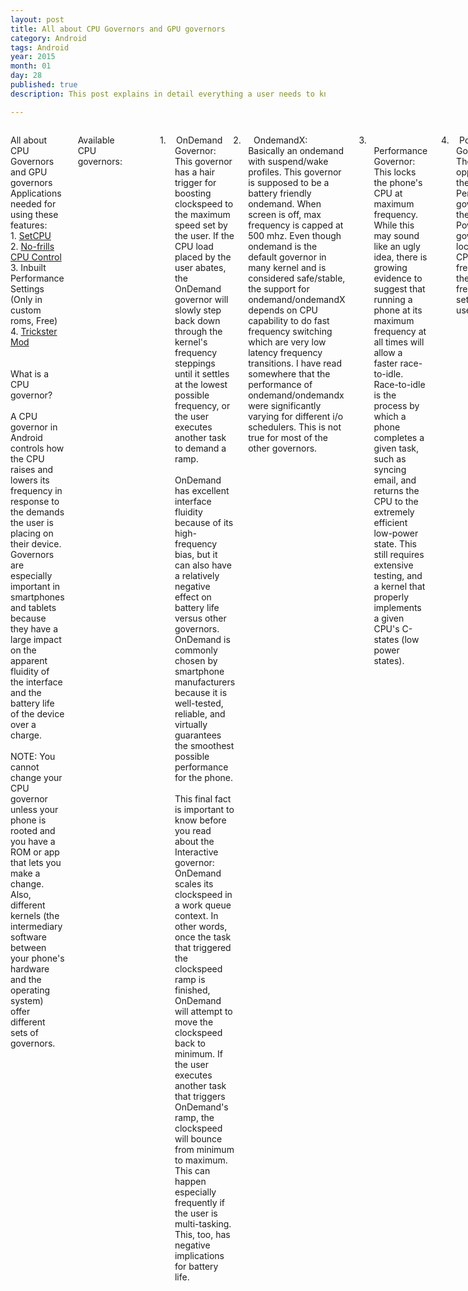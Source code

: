 ```yaml
---
layout: post
title: All about CPU Governors and GPU governors
category: Android
tags: Android 
year: 2015
month: 01
day: 28
published: true
description: This post explains in detail everything a user needs to know about CPU and GPU governors and their various types.

---
```


<div class="row">	
	<div class="span9 columns">
		<p class="MsoNormal">All about CPU Governors and GPU governors
<br>
Applications needed for using these features: <br>
1. <a href="https://play.google.com/store/apps/details?id=com.mhuang.overclocking&hl=en" target="_blank">SetCPU</a><br>
2. <a href="https://play.google.com/store/apps/details?id=it.sineo.android.noFrillsCPU&hl=en" target="_blank">No-frills CPU Control</a><br>
3. Inbuilt Performance Settings (Only in custom roms, Free)<br>
4. <a href="https://play.google.com/store/apps/details?id=com.bigeyes0x0.trickstermod&hl=en" target="_blank">Trickster Mod</a> <br>

<br>
<br>
What is a CPU governor?<br>
<br>
A CPU governor in Android controls how the CPU raises and lowers its frequency in response to the demands the user is placing on their device. Governors are especially important in smartphones and tablets because they have a large impact on the apparent fluidity of the interface and the battery life of the device over a charge. <br>
<br>
NOTE: You cannot change your CPU governor unless your phone is rooted and you have a ROM or app that lets you make a change. Also, different kernels (the intermediary software between your phone's hardware and the operating system) offer different sets of governors. <br>
<br>

Available CPU governors:<br style="">
<!--[if !supportLineBreakNewLine]--><br style="">
<!--[endif]--><o:p></o:p></p>
<p class="MsoListParagraphCxSpFirst"
 style="text-indent: -0.25in;"><!--[if !supportLists]--><span
 style=""><span style="">1.<span
 style="font-family: &quot;Times New Roman&quot;; font-style: normal; font-variant: normal; font-weight: normal; font-size: 7pt; line-height: normal; font-size-adjust: none; font-stretch: normal;">&nbsp;&nbsp;&nbsp;&nbsp;&nbsp;&nbsp;
</span></span></span><!--[endif]-->OnDemand
Governor:<br>
This governor has a hair trigger for boosting clockspeed to the maximum
speed
set by the user. If the CPU load placed by the user abates, the
OnDemand
governor will slowly step back down through the kernel's frequency
steppings
until it settles at the lowest possible frequency, or the user executes
another
task to demand a ramp.<br>
<br>
OnDemand has excellent interface fluidity because of its high-frequency
bias,
but it can also have a relatively negative effect on battery life
versus other
governors. OnDemand is commonly chosen by smartphone manufacturers
because it
is well-tested, reliable, and virtually guarantees the smoothest
possible
performance for the phone.<br>
<br>
This final fact is important to know before you read about the
Interactive
governor: OnDemand scales its clockspeed in a work queue context. In
other
words, once the task that triggered the clockspeed ramp is finished,
OnDemand
will attempt to move the clockspeed back to minimum. If the user
executes
another task that triggers OnDemand's ramp, the clockspeed will bounce
from
minimum to maximum. This can happen especially frequently if the user
is
multi-tasking. This, too, has negative implications for battery life.<br
 style="">
<!--[if !supportLineBreakNewLine]--><br style="">
<!--[endif]--><o:p></o:p></p>
<p class="MsoListParagraphCxSpMiddle"
 style="text-indent: -0.25in;"><!--[if !supportLists]--><span
 style=""><span style="">2.<span
 style="font-family: &quot;Times New Roman&quot;; font-style: normal; font-variant: normal; font-weight: normal; font-size: 7pt; line-height: normal; font-size-adjust: none; font-stretch: normal;">&nbsp;&nbsp;&nbsp;&nbsp;&nbsp;&nbsp;
</span></span></span><!--[endif]--><span
 style="">&nbsp;</span>OndemandX:<br>
Basically an ondemand with suspend/wake profiles. This governor is
supposed to
be a battery friendly ondemand. When screen is off, max frequency is
capped at
500 mhz. Even though ondemand is the default governor in many kernel
and is
considered safe/stable, the support for ondemand/ondemandX depends on
CPU
capability to do fast frequency switching which are very low latency
frequency
transitions. I have read somewhere that the performance of
ondemand/ondemandx
were significantly varying for different i/o schedulers. This is not
true for
most of the other governors.<o:p></o:p></p>
<p class="MsoListParagraphCxSpMiddle"><o:p>&nbsp;</o:p></p>
<p class="MsoListParagraphCxSpMiddle"
 style="text-indent: -0.25in;"><!--[if !supportLists]--><span
 style=""><span style="">3.<span
 style="font-family: &quot;Times New Roman&quot;; font-style: normal; font-variant: normal; font-weight: normal; font-size: 7pt; line-height: normal; font-size-adjust: none; font-stretch: normal;">&nbsp;&nbsp;&nbsp;&nbsp;&nbsp;&nbsp;
</span></span></span><!--[endif]-->Performance
Governor:<br>
This locks the phone's CPU at maximum frequency. While this may sound
like an
ugly idea, there is growing evidence to suggest that running a phone at
its
maximum frequency at all times will allow a faster race-to-idle.
Race-to-idle
is the process by which a phone completes a given task, such as syncing
email,
and returns the CPU to the extremely efficient low-power state. This
still
requires extensive testing, and a kernel that properly implements a
given CPU's
C-states (low power states).<o:p></o:p></p>
<p class="MsoListParagraphCxSpMiddle"><o:p>&nbsp;</o:p></p>
<p class="MsoListParagraphCxSpMiddle"
 style="text-indent: -0.25in;"><!--[if !supportLists]--><span
 style=""><span style="">4.<span
 style="font-family: &quot;Times New Roman&quot;; font-style: normal; font-variant: normal; font-weight: normal; font-size: 7pt; line-height: normal; font-size-adjust: none; font-stretch: normal;">&nbsp;&nbsp;&nbsp;&nbsp;&nbsp;&nbsp;
</span></span></span><!--[endif]-->Powersave
Governor:<br>
The opposite of the Performance governor, the Powersave governor locks
the CPU
frequency at the lowest frequency set by the user.<br style="">
<!--[if !supportLineBreakNewLine]--><br style="">
<!--[endif]--><o:p></o:p></p>
<p class="MsoListParagraphCxSpMiddle"><o:p>&nbsp;</o:p></p>
<p class="MsoListParagraphCxSpMiddle"
 style="text-indent: -0.25in;"><!--[if !supportLists]--><span
 style=""><span style="">5.<span
 style="font-family: &quot;Times New Roman&quot;; font-style: normal; font-variant: normal; font-weight: normal; font-size: 7pt; line-height: normal; font-size-adjust: none; font-stretch: normal;">&nbsp;&nbsp;&nbsp;&nbsp;&nbsp;&nbsp;
</span></span></span><!--[endif]-->Conservative
Governor:<br>
This biases the phone to prefer the lowest possible clockspeed as often
as
possible. In other words, a larger and more persistent load must be
placed on
the CPU before the conservative governor will be prompted to raise the
CPU
clockspeed. Depending on how the developer has implemented this
governor, and
the minimum clockspeed chosen by the user, the conservative governor
can
introduce choppy performance. On the other hand, it can be good for
battery
life.<br>
<br>
The Conservative Governor is also frequently described as a "slow
OnDemand," if that helps to give you a more complete picture of its
functionality.<br>
<br style="">
<!--[if !supportLineBreakNewLine]--><br style="">
<!--[endif]--><o:p></o:p></p>
<p class="MsoListParagraphCxSpMiddle"
 style="text-indent: -0.25in;"><!--[if !supportLists]--><span
 style=""><span style="">6.<span
 style="font-family: &quot;Times New Roman&quot;; font-style: normal; font-variant: normal; font-weight: normal; font-size: 7pt; line-height: normal; font-size-adjust: none; font-stretch: normal;">&nbsp;&nbsp;&nbsp;&nbsp;&nbsp;&nbsp;
</span></span></span><!--[endif]-->Userspace
Governor:<br>
This governor, exceptionally rare for the world of mobile devices,
allows any
program executed by the user to set the CPU's operating frequency. This
governor is more common amongst servers or desktop PCs where an
application
(like a power profile app) needs privileges to set the CPU clockspeed.<br>
<br style="">
<!--[if !supportLineBreakNewLine]--><br style="">
<!--[endif]--><o:p></o:p></p>
<p class="MsoListParagraphCxSpMiddle"
 style="text-indent: -0.25in;"><!--[if !supportLists]--><span
 style=""><span style="">7.<span
 style="font-family: &quot;Times New Roman&quot;; font-style: normal; font-variant: normal; font-weight: normal; font-size: 7pt; line-height: normal; font-size-adjust: none; font-stretch: normal;">&nbsp;&nbsp;&nbsp;&nbsp;&nbsp;&nbsp;
</span></span></span><!--[endif]-->Min
Max<br>
well this governor makes use of only min &amp; maximum frequency
based on
workload... no intermediate frequencies are used.<br>
<br style="">
<!--[if !supportLineBreakNewLine]--><br style="">
<!--[endif]--><o:p></o:p></p>
<p class="MsoListParagraphCxSpMiddle"
 style="text-indent: -0.25in;"><!--[if !supportLists]--><span
 style=""><span style="">8.<span
 style="font-family: &quot;Times New Roman&quot;; font-style: normal; font-variant: normal; font-weight: normal; font-size: 7pt; line-height: normal; font-size-adjust: none; font-stretch: normal;">&nbsp;&nbsp;&nbsp;&nbsp;&nbsp;&nbsp;
</span></span></span><!--[endif]-->Interactive
Governor:<br>
Much like the OnDemand governor, the Interactive governor dynamically
scales
CPU clockspeed in response to the workload placed on the CPU by the
user. This
is where the similarities end. Interactive is significantly more
responsive
than OnDemand, because it's faster at scaling to maximum frequency.<br>
<br>
Unlike OnDemand, which you'll recall scales clockspeed in the context
of a work
queue, Interactive scales the clockspeed over the course of a timer set
arbitrarily by the kernel developer. In other words, if an application
demands
a ramp to maximum clockspeed (by placing 100% load on the CPU), a user
can
execute another task before the governor starts reducing CPU frequency.
This
can eliminate the frequency bouncing discussed in the OnDemand section.
Because
of this timer, Interactive is also better prepared to utilize
intermediate
clockspeeds that fall between the minimum and maximum CPU frequencies.
This is another
pro-battery life benefit of Interactive.<br>
<br>
However, because Interactive is permitted to spend more time at maximum
frequency than OnDemand (for device performance reasons), the
battery-saving
benefits discussed above are effectively negated. Long story short,
Interactive
offers better performance than OnDemand (some say the best performance
of any
governor) and negligibly different battery life.<br>
<br>
Interactive also makes the assumption that a user turning the screen on
will
shortly be followed by the user interacting with some application on
their
device. Because of this, screen on triggers a ramp to maximum
clockspeed,
followed by the timer behavior described above.<br>
<br>
<br style="">
<!--[if !supportLineBreakNewLine]--><br style="">
<!--[endif]--><o:p></o:p></p>
<p class="MsoListParagraphCxSpMiddle"
 style="text-indent: -0.25in;"><!--[if !supportLists]--><span
 style=""><span style="">9.<span
 style="font-family: &quot;Times New Roman&quot;; font-style: normal; font-variant: normal; font-weight: normal; font-size: 7pt; line-height: normal; font-size-adjust: none; font-stretch: normal;">&nbsp;&nbsp;&nbsp;&nbsp;&nbsp;&nbsp;
</span></span></span><!--[endif]-->InteractiveX
Governor:<br>
Created by kernel developer "Imoseyon," the InteractiveX governor is
based heavily on the Interactive governor, enhanced with tuned timer
parameters
to better balance battery vs. performance. The InteractiveX governor's
defining
feature, however, is that it locks the CPU frequency to the user's
lowest
defined speed when the screen is off.<br>
<br style="">
<!--[if !supportLineBreakNewLine]--><br style="">
<!--[endif]--><o:p></o:p></p>
<p class="MsoListParagraphCxSpMiddle"
 style="text-indent: -0.25in;"><!--[if !supportLists]--><span
 style=""><span style="">10.<span
 style="font-family: &quot;Times New Roman&quot;; font-style: normal; font-variant: normal; font-weight: normal; font-size: 7pt; line-height: normal; font-size-adjust: none; font-stretch: normal;">&nbsp;&nbsp;
</span></span></span><!--[endif]-->Smartass<br>
Is based on the concept of the interactive governor.<br>
I have always agreed that in theory the way interactive works – by
taking over
the idle loop – is very attractive. I have never managed to tweak it so
it
would behave decently in real life. Smartass is a complete rewrite of
the code
plus more. I think its a success. Performance is on par with the “old”
minmax
and I think smartass is a bit more responsive. Battery life is hard to
quantify
precisely but it does spend much more time at the lower frequencies.<br>
Smartass will also cap the max frequency when sleeping to. Lets take
for
example the 528/176 kernel, it will sleep at 352/176. No need for sleep
profiles any more!"<br>
<br style="">
<!--[if !supportLineBreakNewLine]--><br style="">
<!--[endif]--><o:p></o:p></p>
<p class="MsoListParagraphCxSpMiddle"
 style="text-indent: -0.25in;"><!--[if !supportLists]--><span
 style=""><span style="">11.<span
 style="font-family: &quot;Times New Roman&quot;; font-style: normal; font-variant: normal; font-weight: normal; font-size: 7pt; line-height: normal; font-size-adjust: none; font-stretch: normal;">&nbsp;&nbsp;
</span></span></span><!--[endif]-->SmartassV2:<br>
Version 2 of the original smartass governor from Erasmux. The governor
aim for
an "ideal frequency", and ramp up more aggressively towards this freq
and less aggressive after. It uses different ideal frequencies for
screen on
and screen off, namely awake_ideal_freq and sleep_ideal_freq. This
governor
scales down CPU very fast (to hit sleep_ideal_freq soon) while screen
is off
and scales up rapidly to awake_ideal_freq (500 mhz for GS2 by default)
when
screen is on. There's no upper limit for frequency while screen is off
(unlike
Smartass). So the entire frequency range is available for the governor
to use
during screen-on and screen-off state. The motto of this governor is a
balance
between performance and battery.<br>
<br style="">
<!--[if !supportLineBreakNewLine]--><br style="">
<!--[endif]--><o:p></o:p></p>
<p class="MsoListParagraphCxSpMiddle"
 style="text-indent: -0.25in;"><!--[if !supportLists]--><span
 style=""><span style="">12.<span
 style="font-family: &quot;Times New Roman&quot;; font-style: normal; font-variant: normal; font-weight: normal; font-size: 7pt; line-height: normal; font-size-adjust: none; font-stretch: normal;">&nbsp;&nbsp;
</span></span></span><!--[endif]-->Scary<br>
A new governor wrote based on conservative with some smartass features,
it
scales accordingly to conservatives laws. So it will start from the
bottom,
take a load sample, if it's above the upthreshold, ramp up only one
speed at a
time, and ramp down one at a time. It will automatically cap the off
screen
speeds to 245Mhz, and if your min freq is higher than 245mhz, it will
reset the
min to 120mhz while screen is off and restore it upon screen awakening,
and
still scale accordingly to conservatives laws. So it spends most of its
time at
lower frequencies. The goal of this is to get the best battery life
with decent
performance. It will give the same performance as conservative right
now, it
will get tweaked over time.<br>
<br style="">
<!--[if !supportLineBreakNewLine]--><br style="">
<!--[endif]--><o:p></o:p></p>
<p class="MsoListParagraphCxSpMiddle"
 style="text-indent: -0.25in;"><!--[if !supportLists]--><span
 style=""><span style="">13.<span
 style="font-family: &quot;Times New Roman&quot;; font-style: normal; font-variant: normal; font-weight: normal; font-size: 7pt; line-height: normal; font-size-adjust: none; font-stretch: normal;">&nbsp;&nbsp;
</span></span></span><!--[endif]-->Lagfree:<br>
Lagfree is similar to ondemand. Main difference is it's optimization to
become
more battery friendly. Frequency is gracefully decreased and increased,
unlike
ondemand which jumps to 100% too often. Lagfree does not skip any
frequency
step while scaling up or down. Remember that if there's a requirement
for
sudden burst of power, lagfree can not satisfy that since it has to
raise cpu
through each higher frequency step from current. Some users report that
video
playback using lagfree stutters a little.<br>
<br style="">
<!--[if !supportLineBreakNewLine]--><br style="">
<!--[endif]--><o:p></o:p></p>
<p class="MsoListParagraphCxSpMiddle"
 style="text-indent: -0.25in;"><!--[if !supportLists]--><span
 style=""><span style="">14.<span
 style="font-family: &quot;Times New Roman&quot;; font-style: normal; font-variant: normal; font-weight: normal; font-size: 7pt; line-height: normal; font-size-adjust: none; font-stretch: normal;">&nbsp;&nbsp;
</span></span></span><!--[endif]-->Smoothass:<br>
The same as the Smartass “governor” But MUCH more aggressive &amp;
across the
board this one has a better battery life that is about a third better
than
stock KERNEL<br>
<br style="">
<!--[if !supportLineBreakNewLine]--><br style="">
<!--[endif]--><o:p></o:p></p>
<p class="MsoListParagraphCxSpMiddle"
 style="text-indent: -0.25in;"><!--[if !supportLists]--><span
 style=""><span style="">15.<span
 style="font-family: &quot;Times New Roman&quot;; font-style: normal; font-variant: normal; font-weight: normal; font-size: 7pt; line-height: normal; font-size-adjust: none; font-stretch: normal;">&nbsp;&nbsp;
</span></span></span><!--[endif]-->Brazilianwax:<br>
Similar to smartassV2. More aggressive ramping, so more performance,
less
battery<br>
<br style="">
<!--[if !supportLineBreakNewLine]--><br style="">
<!--[endif]--><o:p></o:p></p>
<p class="MsoListParagraphCxSpMiddle"
 style="text-indent: -0.25in;"><!--[if !supportLists]--><span
 style=""><span style="">16.<span
 style="font-family: &quot;Times New Roman&quot;; font-style: normal; font-variant: normal; font-weight: normal; font-size: 7pt; line-height: normal; font-size-adjust: none; font-stretch: normal;">&nbsp;&nbsp;
</span></span></span><!--[endif]-->SavagedZen:<br>
Another smartassV2 based governor. Achieves good balance between
performance
&amp; battery as compared to brazilianwax.<br>
<br style="">
<!--[if !supportLineBreakNewLine]--><br style="">
<!--[endif]--><o:p></o:p></p>
<p class="MsoListParagraphCxSpMiddle"
 style="text-indent: -0.25in;"><!--[if !supportLists]--><span
 style=""><span style="">17.<span
 style="font-family: &quot;Times New Roman&quot;; font-style: normal; font-variant: normal; font-weight: normal; font-size: 7pt; line-height: normal; font-size-adjust: none; font-stretch: normal;">&nbsp;&nbsp;
</span></span></span><!--[endif]-->Lazy:<br>
This governor from Ezekeel is basically an ondemand with an additional
parameter min_time_state to specify the minimum time CPU stays on a
frequency
before scaling up/down. The Idea here is to eliminate any instabilities
caused
by fast frequency switching by ondemand. Lazy governor polls more often
than
ondemand, but changes frequency only after completing min_time_state on
a step
overriding sampling interval. Lazy also has a screenoff_maxfreq
parameter which
when enabled will cause the governor to always select the maximum
frequency
while the screen is off.<br>
<br style="">
<!--[if !supportLineBreakNewLine]--><br style="">
<!--[endif]--><o:p></o:p></p>
<p class="MsoListParagraphCxSpMiddle"
 style="text-indent: -0.25in;"><!--[if !supportLists]--><span
 style=""><span style="">18.<span
 style="font-family: &quot;Times New Roman&quot;; font-style: normal; font-variant: normal; font-weight: normal; font-size: 7pt; line-height: normal; font-size-adjust: none; font-stretch: normal;">&nbsp;&nbsp;
</span></span></span><!--[endif]-->Lionheart:<br>
Lionheart is a conservative-based governor which is based on samsung's
update3
source.<br>
The tunables (such as the thresholds and sampling rate) were changed so
the
governor behaves more like the performance one, at the cost of battery
as the
scaling is very aggressive.<br>
<br style="">
<!--[if !supportLineBreakNewLine]--><br style="">
<!--[endif]--><o:p></o:p></p>
<p class="MsoListParagraphCxSpMiddle"
 style="text-indent: -0.25in;"><!--[if !supportLists]--><span
 style=""><span style="">19.<span
 style="font-family: &quot;Times New Roman&quot;; font-style: normal; font-variant: normal; font-weight: normal; font-size: 7pt; line-height: normal; font-size-adjust: none; font-stretch: normal;">&nbsp;&nbsp;
</span></span></span><!--[endif]-->LionheartX<br>
LionheartX is based on Lionheart but has a few changes on the tunables
and
features a suspend profile based on Smartass governor.<br>
<br style="">
<!--[if !supportLineBreakNewLine]--><br style="">
<!--[endif]--><o:p></o:p></p>
<p class="MsoListParagraphCxSpMiddle"
 style="text-indent: -0.25in;"><!--[if !supportLists]--><span
 style=""><span style="">20.<span
 style="font-family: &quot;Times New Roman&quot;; font-style: normal; font-variant: normal; font-weight: normal; font-size: 7pt; line-height: normal; font-size-adjust: none; font-stretch: normal;">&nbsp;&nbsp;
</span></span></span><!--[endif]-->Intellidemand:<br>
Intellidemand aka Intelligent Ondemand from Faux is yet another
governor that's
based on ondemand. Unlike what some users believe, this governor is not
the
replacement for OC Daemon (Having different governors for sleep and
awake). The
original intellidemand behaves differently according to GPU usage. When
GPU is
really busy (gaming, maps, benchmarking, etc) intellidemand behaves
like
ondemand. When GPU is 'idling' (or moderately busy), intellidemand
limits max
frequency to a step depending on frequencies available in your
device/kernel
for saving battery. This is called browsing mode. We can see some
'traces' of
interactive governor here. Frequency scale-up decision is made based on
idling
time of CPU. Lower idling time (&lt;20%) causes CPU to scale-up
from current
frequency. Frequency scale-down happens at steps=5% of max frequency.
(This
parameter is tunable only in conservative, among the popular governors)<br>
To sum up, this is an intelligent ondemand that enters browsing mode to
limit
max frequency when GPU is idling, and (exits browsing mode) behaves
like
ondemand when GPU is busy; to deliver performance for gaming and such.
Intellidemand does not jump to highest frequency when screen is off.<br>
<br style="">
<!--[if !supportLineBreakNewLine]--><br style="">
<!--[endif]--><o:p></o:p></p>
<p class="MsoListParagraphCxSpMiddle"
 style="text-indent: -0.25in;"><!--[if !supportLists]--><span
 style=""><span style="">21.<span
 style="font-family: &quot;Times New Roman&quot;; font-style: normal; font-variant: normal; font-weight: normal; font-size: 7pt; line-height: normal; font-size-adjust: none; font-stretch: normal;">&nbsp;&nbsp;
</span></span></span><!--[endif]-->Hotplug
Governor:<br>
The Hotplug governor performs very similarly to the OnDemand governor,
with the
added benefit of being more precise about how it steps down through the
kernel's frequency table as the governor measures the user's CPU load.
However,
the Hotplug governor's defining feature is its ability to turn unused
CPU cores
off during periods of low CPU utilization. This is known as
"hotplugging."<br style="">
<!--[if !supportLineBreakNewLine]--><br style="">
<!--[endif]--><o:p></o:p></p>
<p class="MsoListParagraphCxSpMiddle"
 style="text-indent: -0.25in;"><!--[if !supportLists]--><span
 style=""><span style="">22.<span
 style="font-family: &quot;Times New Roman&quot;; font-style: normal; font-variant: normal; font-weight: normal; font-size: 7pt; line-height: normal; font-size-adjust: none; font-stretch: normal;">&nbsp;&nbsp;
</span></span></span><!--[endif]-->BadAss
Goveronor:<br>
Badass removes all of this "fast peaking" to the max frequency. To
trigger a frequency increase, the system must run a bit with high load,
then
the frequency is bumped. If that is still not enough the governor gives
you
full throttle. (this transition should not take longer than 1-2
seconds,
depending on the load your system is experiencing)<br>
Badass will also take the gpu load into consideration. If the gpu is
moderately
busy it will bypass the above check and clock the cpu with 1188Mhz. If
the gpu
is crushed under load, badass will lift the restrictions to the cpu.<br
 style="">
<!--[if !supportLineBreakNewLine]--><br style="">
<!--[endif]--><o:p></o:p></p>
<p class="MsoListParagraphCxSpMiddle"
 style="text-indent: -0.25in;"><!--[if !supportLists]--><span
 style=""><span style="">23.<span
 style="font-family: &quot;Times New Roman&quot;; font-style: normal; font-variant: normal; font-weight: normal; font-size: 7pt; line-height: normal; font-size-adjust: none; font-stretch: normal;">&nbsp;&nbsp;
</span></span></span><!--[endif]-->Wheatley:<br>
Building on the classic 'ondemand' governor is implemented Wheatley
governor.
The governor has two additional parameters. Wheatley works as planned
and does
not hinder the proper C4 usage for task where the C4 can be used
properly. So
the results show that Wheatley works as intended and ensures that the
C4 state
is used whenever the task allows a proper efficient usage of the C4
state. For
more demanding tasks which cause a large number of wakeups and prevent
the
efficient usage of the C4 state, the governor resorts to the next best
power
saving mechanism and scales down the frequency. So with the new
highly-flexible
Wheatley governor one can have the best of both worlds.<br>
<br>
Obviously, this governor is only available on multi-core devices.<br
 style="">
<!--[if !supportLineBreakNewLine]--><br style="">
<!--[endif]--><o:p></o:p></p>
<p class="MsoListParagraphCxSpMiddle"
 style="text-indent: -0.25in;"><!--[if !supportLists]--><span
 style=""><span style="">24.<span
 style="font-family: &quot;Times New Roman&quot;; font-style: normal; font-variant: normal; font-weight: normal; font-size: 7pt; line-height: normal; font-size-adjust: none; font-stretch: normal;">&nbsp;&nbsp;
</span></span></span><!--[endif]-->Lulzactive:<br>
It's based on Interactive &amp; Smartass governors.<br>
Old Version: When workload is greater than or equal to 60%, the
governor scales
up CPU to next higher step. When workload is less than 60%, governor
scales
down CPU to next lower step. When screen is off, frequency is locked to
global
scaling minimum frequency.<br>
New Version: Three more user configurable parameters: inc_cpu_load,
pump_up_step, pump_down_step. Unlike older version, this one gives more
control
for the user. We can set the threshold at which governor decides to
scale
up/down. We can also set number of frequency steps to be skipped while
polling
up and down.<br>
When workload greater than or equal to inc_cpu_load, governor scales
CPU
pump_up_step steps up. When workload is less than inc_cpu_load,
governor scales
CPU down pump_down_step steps down.<br style="">
<!--[if !supportLineBreakNewLine]--><br style="">
<!--[endif]--><o:p></o:p></p>
<p class="MsoListParagraphCxSpMiddle"
 style="text-indent: -0.25in;"><!--[if !supportLists]--><span
 style=""><span style="">25.<span
 style="font-family: &quot;Times New Roman&quot;; font-style: normal; font-variant: normal; font-weight: normal; font-size: 7pt; line-height: normal; font-size-adjust: none; font-stretch: normal;">&nbsp;&nbsp;
</span></span></span><!--[endif]-->Pegasusq/Pegasusd<br>
<br>
The Pegasus-q / d is a multi-core based on the Ondemand governor and
governor
with integrated hot-plugging. It is quite stable and has the same
battery life
as ondemand. However, it is less stable than HYPER on some devices like
the S2
(before the PegasusQ governor was updated).<br>
Ongoing processes in the queue, we know that multiple processes can run
simultaneously on. These processes are active in an array, which is a
field
called "Run Queue" queue that is ongoing, with their priority values
​​arranged (priority will be used by the task scheduler, which then
decides
which process to run next).<br>
<br>
To ensure that each process has its fair share of resources, each
running for a
certain period and will eventually stop and then again placed in the
queue
until it is your turn again. If a program is terminated, so that others
can run
the program with the highest priority in the current queue is executed.<br
 style="">
<!--[if !supportLineBreakNewLine]--><br style="">
<!--[endif]--><o:p></o:p></p>
<p class="MsoListParagraphCxSpMiddle"
 style="text-indent: -0.25in;"><!--[if !supportLists]--><span
 style=""><span style="">26.<span
 style="font-family: &quot;Times New Roman&quot;; font-style: normal; font-variant: normal; font-weight: normal; font-size: 7pt; line-height: normal; font-size-adjust: none; font-stretch: normal;">&nbsp;&nbsp;
</span></span></span><!--[endif]-->Hotplugx<br>
<br>
It's a modified version of Hotplug and optimized for the suspension in
off-screen<br style="">
<!--[if !supportLineBreakNewLine]--><br style="">
<!--[endif]--><o:p></o:p></p>
<p class="MsoListParagraphCxSpMiddle"
 style="text-indent: -0.25in;"><!--[if !supportLists]--><span
 style=""><span style="">27.<span
 style="font-family: &quot;Times New Roman&quot;; font-style: normal; font-variant: normal; font-weight: normal; font-size: 7pt; line-height: normal; font-size-adjust: none; font-stretch: normal;">&nbsp;&nbsp;
</span></span></span><!--[endif]-->AbyssPlug<br>
<br>
It's a Governor derived from hotplug, it works the same way, but with
the
changes in savings for a better battery.<br style="">
<!--[if !supportLineBreakNewLine]--><br style="">
<!--[endif]--><o:p></o:p></p>
<p class="MsoListParagraphCxSpMiddle"
 style="text-indent: -0.25in;"><!--[if !supportLists]--><span
 style=""><span style="">28.<span
 style="font-family: &quot;Times New Roman&quot;; font-style: normal; font-variant: normal; font-weight: normal; font-size: 7pt; line-height: normal; font-size-adjust: none; font-stretch: normal;">&nbsp;&nbsp;
</span></span></span><!--[endif]-->MSM
DCVS<br>
<br>
A very efficient and wide range of Dynamic Clock and Voltage Scaling
(DCVS)
which addresses usage models from active standby to mid and high level
processing requirements. It makes the phone's CPU smoothly scale from
low
power, from low leakage mode to blazingly fast performance.Only to be
used by
Qualcomm CPUs.<br>
<br>
MSM is the prefix for the SOC (MSM8960) and DCVS is Dynamic Clock and
Voltage
Scaling. Makes sense, MSM-DCVS<br style="">
<!--[if !supportLineBreakNewLine]--><br style="">
<!--[endif]--><o:p></o:p></p>
<p class="MsoListParagraphCxSpMiddle"
 style="text-indent: -0.25in;"><!--[if !supportLists]--><span
 style=""><span style="">29.<span
 style="font-family: &quot;Times New Roman&quot;; font-style: normal; font-variant: normal; font-weight: normal; font-size: 7pt; line-height: normal; font-size-adjust: none; font-stretch: normal;">&nbsp;&nbsp;
</span></span></span><!--[endif]-->IntelliActive<br>
<br>
Based off Google's Interactive governor with the following enhancements:<br>
<br>
1. self-boost capability from input drivers (no need for PowerHAL
assist)<br>
2. two phase scheduling (idle/busy phases to prevent from jumping
directly to
max freq<br>
3. Checks for offline cpus and short circuits some unnecessary checks
to
improve code execution paths. Therefore, it avoids CPU hotplugging. <br
 style="">
<!--[if !supportLineBreakNewLine]--><br style="">
<!--[endif]--><o:p></o:p></p>
<p class="MsoListParagraphCxSpMiddle"
 style="text-indent: -0.25in;"><!--[if !supportLists]--><span
 style=""><span style="">30.<span
 style="font-family: &quot;Times New Roman&quot;; font-style: normal; font-variant: normal; font-weight: normal; font-size: 7pt; line-height: normal; font-size-adjust: none; font-stretch: normal;">&nbsp;&nbsp;
</span></span></span><!--[endif]-->Adaptive<br>
<br>
This driver adds a dynamic cpufreq policy governor designed for
latency-sensitive workloads and also for demanding performance.<br>
This governor attempts to reduce the latency of clock so that the
system is
more responsive to interactive workloads in lowest steady-state but to
reduce
power consumption in middle operation level, level up will be done in
step by
step to prohibit system from going to<br>
max operation level.<br style="">
<!--[if !supportLineBreakNewLine]--><br style="">
<!--[endif]--><o:p></o:p></p>
<p class="MsoListParagraphCxSpMiddle"
 style="text-indent: -0.25in;"><!--[if !supportLists]--><span
 style=""><span style="">31.<span
 style="font-family: &quot;Times New Roman&quot;; font-style: normal; font-variant: normal; font-weight: normal; font-size: 7pt; line-height: normal; font-size-adjust: none; font-stretch: normal;">&nbsp;&nbsp;
</span></span></span><!--[endif]-->Nightmare
<br>
<br>
A PegasusQ modified, less aggressive and more stable. A good compromise
between
performance and battery. In addition to the SoD is a prevention because
it
usually does not hotplug.<br style="">
<!--[if !supportLineBreakNewLine]--><br style="">
<!--[endif]--><o:p></o:p></p>
<p class="MsoListParagraphCxSpMiddle"
 style="text-indent: -0.25in;"><!--[if !supportLists]--><span
 style=""><span style="">32.<span
 style="font-family: &quot;Times New Roman&quot;; font-style: normal; font-variant: normal; font-weight: normal; font-size: 7pt; line-height: normal; font-size-adjust: none; font-stretch: normal;">&nbsp;&nbsp;
</span></span></span><!--[endif]-->ZZmove<br>
<br>
The ZZmove Governor by ZaneZam is optimized for low power consumption
when the
screen off, with particular attention to the limitation of consumption
applications in the background with the screen off, such as listening
to music.
ZZmoove is not a good gaming governor as it aims to save battery. This
governor
is still a WIP as the developer is constantly giving updates! Here are
the available
profiles:<br>
<br>
for Default (set governor defaults)<br>
for Yank Battery -&gt; old untouched setting (a very good
battery/performance
balanced setting DEV-NOTE: highly recommended!)<br>
for Yank Battery Extreme -&gt; old untouched setting (like yank
battery but
focus on battery saving)<br>
for ZaneZam Battery -&gt; old untouched setting (a more 'harsh'
setting
strictly focused on battery saving DEV-NOTE: might give some lags!)<br>
for ZaneZam Battery Plus -&gt; NEW! reworked 'faster' battery
setting
(DEV-NOTE: recommended too!&nbsp; )<br>
for ZaneZam Optimized -&gt; old untouched setting (balanced setting
with no
focus in any direction DEV-NOTE: relict from back in the days, even
though some
people still like it!)<br>
for ZaneZam Moderate -&gt; NEW! setting based on 'zzopt' which has
mainly (but
not strictly only!) 2 cores online<br>
for ZaneZam Performance -&gt; old untouched setting (all you can
get from
zzmoove in terms of performance but still has the fast down
scaling/hotplugging
behaving)<br>
for ZaneZam InZane -&gt; NEW! based on performance with new auto
fast scaling
active. a new experience!<br>
for ZaneZam Gaming -&gt; NEW! based on performance with new scaling
block
enabled to avoid cpu overheating during gameplay<br>
(since version 0.9 beta4: cpu temperature threshold of 65°C enabled if
exynos4
cpu temperature reading support was compiled with the governor)<br
 style="">
<!--[if !supportLineBreakNewLine]--><br style="">
<!--[endif]--><o:p></o:p></p>
<p class="MsoListParagraphCxSpMiddle"
 style="text-indent: -0.25in;"><!--[if !supportLists]--><span
 style=""><span style="">33.<span
 style="font-family: &quot;Times New Roman&quot;; font-style: normal; font-variant: normal; font-weight: normal; font-size: 7pt; line-height: normal; font-size-adjust: none; font-stretch: normal;">&nbsp;&nbsp;
</span></span></span><!--[endif]-->Sleepy<br>
<br>
The Sleepy (formerly known as Solo) is an attempt to strike a balance
between
performance and battery power to create. It is based on Ondemand. It
includes
some tweaks like the Down_sampling variable and other features that set
by the
user through the sysfs of "echo" call. Sleepy is quite similar to
Ondemandx.<br style="">
<!--[if !supportLineBreakNewLine]--><br style="">
<!--[endif]--><o:p></o:p></p>
<p class="MsoListParagraphCxSpMiddle"
 style="text-indent: -0.25in;"><!--[if !supportLists]--><span
 style=""><span style="">34.<span
 style="font-family: &quot;Times New Roman&quot;; font-style: normal; font-variant: normal; font-weight: normal; font-size: 7pt; line-height: normal; font-size-adjust: none; font-stretch: normal;">&nbsp;&nbsp;
</span></span></span><!--[endif]-->Hyper<br>
<br>
The Hyper (formerly known as kenobi) is an aggressive smart and
smooth,based on
the Ondemand and is equipped with several features of Ondemandx suspend
profiles. (Added by sysfs, the settings suspend_freq and suspend
Imoseyon's
code) is the behavior of the HYPER. It also has the fast_start
deep_sleep
variable and detection features. In addition, the maximum frequency is
in
suspend mode 500Mhz.<br style="">
<!--[if !supportLineBreakNewLine]--><br style="">
<!--[endif]--><o:p></o:p></p>
<p class="MsoListParagraphCxSpMiddle"
 style="text-indent: -0.25in;"><!--[if !supportLists]--><span
 style=""><span style="">35.<span
 style="font-family: &quot;Times New Roman&quot;; font-style: normal; font-variant: normal; font-weight: normal; font-size: 7pt; line-height: normal; font-size-adjust: none; font-stretch: normal;">&nbsp;&nbsp;
</span></span></span><!--[endif]-->SmartassH3<br>
<br>
The SmartassH3 governor is designed for battery saving and not pushing
the
phones performance, since doing that drains battery and that's the one
thing
people keep asking for more of. Based on SmartassV2. <br style="">
<!--[if !supportLineBreakNewLine]--><br style="">
<!--[endif]--><o:p></o:p></p>
<p class="MsoListParagraphCxSpMiddle"
 style="text-indent: -0.25in;"><!--[if !supportLists]--><span
 style=""><span style="">36.<span
 style="font-family: &quot;Times New Roman&quot;; font-style: normal; font-variant: normal; font-weight: normal; font-size: 7pt; line-height: normal; font-size-adjust: none; font-stretch: normal;">&nbsp;&nbsp;
</span></span></span><!--[endif]-->SLP <br>
<br>
It is a mix of pegasusq and ondemand. Therefore, it has a balance
between
battery savings and performance. <br style="">
<!--[if !supportLineBreakNewLine]--><br style="">
<!--[endif]--><o:p></o:p></p>
<p class="MsoListParagraphCxSpMiddle"
 style="text-indent: -0.25in;"><!--[if !supportLists]--><span
 style=""><span style="">37.<span
 style="font-family: &quot;Times New Roman&quot;; font-style: normal; font-variant: normal; font-weight: normal; font-size: 7pt; line-height: normal; font-size-adjust: none; font-stretch: normal;">&nbsp;&nbsp;
</span></span></span><!--[endif]-->NeoX <br>
<br>
An optimized version of the pegasusq governor but with some extra
tweaks for
better performance. This means more battery drainage than the original
PegasusQ.<br style="">
<!--[if !supportLineBreakNewLine]--><br style="">
<!--[endif]--><o:p></o:p></p>
<p class="MsoListParagraphCxSpMiddle"
 style="text-indent: -0.25in;"><!--[if !supportLists]--><span
 style=""><span style="">38.<span
 style="font-family: &quot;Times New Roman&quot;; font-style: normal; font-variant: normal; font-weight: normal; font-size: 7pt; line-height: normal; font-size-adjust: none; font-stretch: normal;">&nbsp;&nbsp;
</span></span></span><!--[endif]-->ZZmanx<br>
<br>
ZZmanx is exactly the same as ZZmove, but it has been renamed because
DorimanX
made it into his own version (possibly better performance) . However,
it still
suffers from below average gaming performance. (Refer to ZZmoove
description for
guide on profiles)<br style="">
<!--[if !supportLineBreakNewLine]--><br style="">
<!--[endif]--><o:p></o:p></p>
<p class="MsoListParagraphCxSpMiddle"
 style="text-indent: -0.25in;"><!--[if !supportLists]--><span
 style=""><span style="">39.<span
 style="font-family: &quot;Times New Roman&quot;; font-style: normal; font-variant: normal; font-weight: normal; font-size: 7pt; line-height: normal; font-size-adjust: none; font-stretch: normal;">&nbsp;&nbsp;
</span></span></span><!--[endif]-->OnDemandPlus
<br>
A governor based off of OnDemand and Interactive. It provides a balance
between
performance, and saving battery.<br style="">
<!--[if !supportLineBreakNewLine]--><br style="">
<!--[endif]--><o:p></o:p></p>
<p class="MsoListParagraphCxSpMiddle"
 style="text-indent: -0.25in;"><!--[if !supportLists]--><span
 style=""><span style="">40.<span
 style="font-family: &quot;Times New Roman&quot;; font-style: normal; font-variant: normal; font-weight: normal; font-size: 7pt; line-height: normal; font-size-adjust: none; font-stretch: normal;">&nbsp;&nbsp;
</span></span></span><!--[endif]-->DynInteractive
<br>
A dynamic interactive Governor. This Governor dynamically adapts it's
own CPU
frequencies within your parameters based off the system(s) load.<br
 style="">
<!--[if !supportLineBreakNewLine]--><br style="">
<!--[endif]--><o:p></o:p></p>
<p class="MsoListParagraphCxSpMiddle"
 style="text-indent: -0.25in;"><!--[if !supportLists]--><span
 style=""><span style="">41.<span
 style="font-family: &quot;Times New Roman&quot;; font-style: normal; font-variant: normal; font-weight: normal; font-size: 7pt; line-height: normal; font-size-adjust: none; font-stretch: normal;">&nbsp;&nbsp;
</span></span></span><!--[endif]-->Smartmax<br>
<br>
This is a new governor which is a mix between ondemand and smartassv2.
By
default this is configured for battery saving,so this is NOT a gamer
governor!
This is still WIP!<br style="">
<!--[if !supportLineBreakNewLine]--><br style="">
<!--[endif]--><o:p></o:p></p>
<p class="MsoListParagraphCxSpMiddle"
 style="text-indent: -0.25in;"><!--[if !supportLists]--><span
 style=""><span style="">42.<span
 style="font-family: &quot;Times New Roman&quot;; font-style: normal; font-variant: normal; font-weight: normal; font-size: 7pt; line-height: normal; font-size-adjust: none; font-stretch: normal;">&nbsp;&nbsp;
</span></span></span><!--[endif]-->Ktoonservative\KtoonservativeQ<br>
<br>
A combination of ondemand and conservative. Ktoonservative contains a
hotplugging variable which determines when the second core comes
online. The
governor shuts the core off when it returns to the second lowest
frequency thus
giving us a handle on the second performance factor in our CPUs
behavior. <br style="">
<!--[if !supportLineBreakNewLine]--><br style="">
<!--[endif]--><o:p></o:p></p>
<p class="MsoListParagraphCxSpMiddle"
 style="text-indent: -0.25in;"><!--[if !supportLists]--><span
 style=""><span style="">43.<span
 style="font-family: &quot;Times New Roman&quot;; font-style: normal; font-variant: normal; font-weight: normal; font-size: 7pt; line-height: normal; font-size-adjust: none; font-stretch: normal;">&nbsp;&nbsp;
</span></span></span><!--[endif]-->Performance
may cry (PMC)<br>
A governor based on Smartmax except it's heavily tweaked for better and
maximum
battery life. This is not a gaming governor!<br style="">
<!--[if !supportLineBreakNewLine]--><br style="">
<!--[endif]--><o:p></o:p></p>
<p class="MsoListParagraphCxSpMiddle"
 style="text-indent: -0.25in;"><!--[if !supportLists]--><span
 style=""><span style="">44.<span
 style="font-family: &quot;Times New Roman&quot;; font-style: normal; font-variant: normal; font-weight: normal; font-size: 7pt; line-height: normal; font-size-adjust: none; font-stretch: normal;">&nbsp;&nbsp;
</span></span></span><!--[endif]-->Dance
Dance<br>
Based on conservative with some smartass features, it scales
accordingly to
conservatives laws. So it will start from the bottom, take a load
sample, if
it's above the upthreshold, ramp up only one speed at a time, and ramp
down one
at a time. It will automatically cap the off screen speeds to 245Mhz,
and if
your min freq is higher than 245mhz, it will reset the min to 120mhz
while
screen is off and restore it upon screen awakening, and still scale
accordingly
to conservatives laws. So it spends most of its time at lower
frequencies. The
goal of this is to get the best battery life with decent performance.
It will
give the same performance as conservative right now, it will get
tweaked over
time.&nbsp; <br style="">
<!--[if !supportLineBreakNewLine]--><br style="">
<!--[endif]--><o:p></o:p></p>
<p class="MsoListParagraphCxSpMiddle"
 style="text-indent: -0.25in;"><!--[if !supportLists]--><span
 style=""><span style="">45.<span
 style="font-family: &quot;Times New Roman&quot;; font-style: normal; font-variant: normal; font-weight: normal; font-size: 7pt; line-height: normal; font-size-adjust: none; font-stretch: normal;">&nbsp;&nbsp;
</span></span></span><!--[endif]-->AbyssPlugv2<br>
AbyssPlugv2 is a rewrite of the original CPU governor. It also fixes
the
problem where the governor is set only for the first core, but now
governs all
cores right from whatever utility you use. There have been comments on
the lack
of stability with this governor.&nbsp; <br style="">
<!--[if !supportLineBreakNewLine]--><br style="">
<!--[endif]--><o:p></o:p></p>
<p class="MsoListParagraphCxSpMiddle"
 style="text-indent: -0.25in;"><!--[if !supportLists]--><span
 style=""><span style="">46.<span
 style="font-family: &quot;Times New Roman&quot;; font-style: normal; font-variant: normal; font-weight: normal; font-size: 7pt; line-height: normal; font-size-adjust: none; font-stretch: normal;">&nbsp;&nbsp;
</span></span></span><!--[endif]-->IntelliMM<br>
A rewrite of the old Min Max governor and has 3 cpu states: Idle, UI
and Max.
Pretty much a smarter Min Max governor.<br style="">
<!--[if !supportLineBreakNewLine]--><br style="">
<!--[endif]--><o:p></o:p></p>
<p class="MsoListParagraphCxSpMiddle"
 style="text-indent: -0.25in;"><!--[if !supportLists]--><span
 style=""><span style="">47.<span
 style="font-family: &quot;Times New Roman&quot;; font-style: normal; font-variant: normal; font-weight: normal; font-size: 7pt; line-height: normal; font-size-adjust: none; font-stretch: normal;">&nbsp;&nbsp;
</span></span></span><!--[endif]-->Interactive
Pro<br>
A newer (modified) version of interactive which is optimized for
devices such
as the One Plus One. It is a more efficient than the original
Interactive
because it continuously re-evaluates the load of each CPU therefore
allowing
the CPU to scale efficiently.<br style="">
<!--[if !supportLineBreakNewLine]--><br style="">
<!--[endif]--><o:p></o:p></p>
<p class="MsoListParagraphCxSpMiddle"
 style="text-indent: -0.25in;"><!--[if !supportLists]--><span
 style=""><span style="">48.<span
 style="font-family: &quot;Times New Roman&quot;; font-style: normal; font-variant: normal; font-weight: normal; font-size: 7pt; line-height: normal; font-size-adjust: none; font-stretch: normal;">&nbsp;&nbsp;
</span></span></span><!--[endif]-->Slim<br>
A new governor from the cm branch and the slimrom project. A
performance
optimized governor. Found on newer devices only such as the One Plus
One. This
CPU governor will fall back to be the performance governor if very high
load is
detected<br style="">
<!--[if !supportLineBreakNewLine]--><br style="">
<!--[endif]--><o:p></o:p></p>
<p class="MsoListParagraphCxSpMiddle"
 style="text-indent: -0.25in;"><!--[if !supportLists]--><span
 style=""><span style="">49.<span
 style="font-family: &quot;Times New Roman&quot;; font-style: normal; font-variant: normal; font-weight: normal; font-size: 7pt; line-height: normal; font-size-adjust: none; font-stretch: normal;">&nbsp;&nbsp;
</span></span></span><!--[endif]-->Ondemand
EPS<br>
Once again, a modified version of Ondemand and is optimized for newer
devices.
It is based on the Semaphore Kernel's Ondemand which is more optimized
for
battery life and better performance than the traditional ondemand
governor.&nbsp; <br style="">
<!--[if !supportLineBreakNewLine]--><br style="">
<!--[endif]--><o:p></o:p></p>
<p class="MsoListParagraphCxSpMiddle"
 style="text-indent: -0.25in;"><!--[if !supportLists]--><span
 style=""><span style="">50.<span
 style="font-family: &quot;Times New Roman&quot;; font-style: normal; font-variant: normal; font-weight: normal; font-size: 7pt; line-height: normal; font-size-adjust: none; font-stretch: normal;">&nbsp;&nbsp;
</span></span></span><!--[endif]-->Smartmax
EPS<br>
A newer smartmax governor that has been slightly optimized for newer
devices. <br style="">
<!--[if !supportLineBreakNewLine]--><br style="">
<!--[endif]--><o:p></o:p></p>
<p class="MsoListParagraphCxSpMiddle"
 style="text-indent: -0.25in;"><!--[if !supportLists]--><span
 style=""><span style="">51.<span
 style="font-family: &quot;Times New Roman&quot;; font-style: normal; font-variant: normal; font-weight: normal; font-size: 7pt; line-height: normal; font-size-adjust: none; font-stretch: normal;">&nbsp;&nbsp;
</span></span></span><!--[endif]-->Uberdemand<br>
Uberdemand is Ondemand with 2-phase feature meaning it has a soft cap
at 1728
MHz so your cpu won't always go directly to max, made by Chet Kener.<br
 style="">
<!--[if !supportLineBreakNewLine]--><br style="">
<!--[endif]--><o:p></o:p></p>
<p class="MsoListParagraphCxSpLast"
 style="text-indent: -0.25in;"><!--[if !supportLists]--><span
 style=""><span style="">52.<span
 style="font-family: &quot;Times New Roman&quot;; font-style: normal; font-variant: normal; font-weight: normal; font-size: 7pt; line-height: normal; font-size-adjust: none; font-stretch: normal;">&nbsp;&nbsp;
</span></span></span><!--[endif]-->Yankactive<br>
A slightly modified interactive based governor by Yank555.lu. Possibly
better
performance or battery life.<br>
<br>
Hotplugging drivers:<br>
- mpdecision (Qualcomm's default hotplugging driver)<br>
- intelliplug (Great for performance, more customization options)<br>
- Alucard HotPlug (A great hotplugging driver by Alucard)<br>
Custom kernels may have their own hotplugging drivers but they are
usually based
on these ones. <br>
<br>
I recommend staying with the default hotplugging driver or keeping the
setting
on AUTO. If you want to experiment, be sure to expect better/worse
battery
life!<br>
<br>
<br>
GPU governors<br>
<br>
Simple: It's a new governor for the gpu frequency scaling. It will
allow a more
fine grained control over how the gpu scales up and down then the
previous
ones. This means either more performance or more battery savings <br>
<br>
Ondemand: Much like the CPU governor, Ondemand will ramp up the
frequency when
a load is detected. A good balance between performance and battery
savings. <br>
<br>
MSM-Adreno: The default GPU governor used by qualcomm for their adreno
GPUs. It
is more performance orientated than ondemand therefore it gives better
performance in games but less battery life. <br>
<br>
Performance: As the name suggests, this keeps your GPU running at the
max
frequency. This is a governor if you want the best possible experience
in games
but you don't care about your battery life. <br>
<br>
Powersave: Like the CPU governor, this keeps your GPU running at the
lowest
possible frequency. Best battery life, extreme lag in games. <br>
<br>
<br>
<br>
Categorization:<br>
<br>
There are four different categories CPU governors can exist as.<br>
<br>
1) Ondemand Based:<br>
Works on "ramp-up on high load" principle. CPU busy-time is taken
into consideration for scaling decisions. Members: Ondemand, OndemandX,
Intellidemand, Lazy, Lagfree, PegasusQ, HYPER, Wheatley, Hotplug,
HotplugX,
AbyssPlug, AbyssPlugv2, Nightmare, Sleepy.<br>
2) Conservative Based:<br>
Works by biasing the phone to prefer the lowest possible clockspeed as
often as
possible. Members: Conservative, Lionheart, LionheartX<br>
<br>
3) Interactive Based:<br>
Works on "make scaling decision when CPU comes out of idle-loop"
principle. Members: Interactive, InteractiveX, Intelliactive,
Lulzactive, Luzactiveq,
Smartass, SmartassV2, SmartassH3, Brazilianwax, SavagedZen,
Dyninteractive.<br>
<br>
4) Unique Category:<br>
These do not fall into any other category above and/or possess unique
attributes. Members: Userspace, Powersave, Performance, Min Max,
ZZmove, MSM DCVS<br>
<br>
5) Hybrid Category:<br>
These have a mix of two (or more) CPU governor behaviors. Members:
Smartmax,
Dancedance, Performance May Cry(PMC), Ktoonservative, KtoonservativeQ<br>
<br>
<br>
Here are some CPU Governors I recommend...<br>
<br>
<br>
Rating system:<br>
Best - This CPU governor is simply the best (for the category), highly
recommended.<br>
Great - This CPU governor is very good, will suit most people.<br>
Good - This CPU governor is good, but might not suit everyone.<br>
Requires tuning - This CPU governor requires tuning, not for beginners.<br>
<br>
If your kernel (not the rom) doesn't have the CPU governors that has
been
marked as 'best', use the ones that have been marked as 'great'. <br>
<br>
<br>
Also, if there is more than one governor marked as 'best', choose the
one that
is available for you. If all are available, choose any. <br>
<br>
<br>
For performance:<br>
<br>
<br>
Single-core:<br>
- Performance - Best<br>
- Min Max - Great<br>
<br>
Multi-core:<br>
- Performance - Best<br>
- Min Max - Great<br>
<br>
<br>
For battery life:<br>
<br>
Single-core:<br>
- Conservative - Best<br>
- Powersave - Good<br>
<br>
Multi-core:<br>
- Conservative - Best<br>
- SLP/Sleepy - Great<br>
- Perfomance may cry (PMC) - Best<br>
- Powersave - Good<br>
- Ktoonservative(Q) - Great<br>
- Smartmax - Best<br>
<br>
<br>
<br>
For balanced battery saving and performance:<br>
<br>
<br>
Single-core:<br>
- Interactive/Intelliactive - Best<br>
- Ondemand/OndemandX - Stock, Best<br>
- SmartassV2 - Great<br>
<br>
Multi-core:<br>
- MSM DCSV - Great, not common<br>
- LulzactiveQ - Requires tuning<br>
- Intelliactive- Great<br>
- Interactive(X) - Great<br>
- Ondemand/OndemandX - Stock, Best<br>
- Pegasus(q/d) - Best<br>
- SmartassV2 - Great <br>
- Wheatley - Good<br>
- Hotplug/HotplugX - Good <br>
- HYPER - Best <br>
- ZZMove - Requires tuning<br>
- Dancedance - Great<br>
<br>
<br>
For gaming:<br>
<br>
Single-core:&nbsp; <br>
- Interactive(X) - Best<br>
- Performance - Great<br>
- Ondemand/OndemandX - Great<br>
- SmartassV2 - Best<br>
<br>
Multi-core:<br>
- Lionheart/LionheartX - Best<br>
- Dancedance - Good<br>
- Intelliactive - Great<br>
- SmartassV2 - Great<br>
- Pegasus(Q/D) - Best<br>
- Ondemand/OndemandX - Great<br>
- Hyper - Best<br>
- Performance - Great<br>
- LulzactiveQ - Best<br>
- Intellidemand - Good<br>
<br>
Other CPU Governors not mentioned in the recommended section are either
not
used by people anymore or they are not suited for most people or have
been
removed from kernels.<o:p></o:p></p>

	</div>
</div> 
		
		
		
		
		
